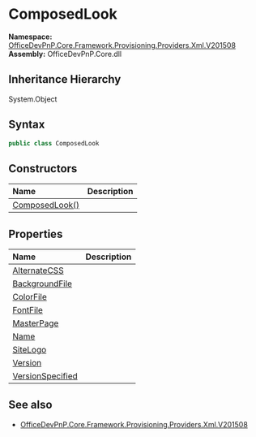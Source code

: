 # ComposedLook
  

**Namespace:** [OfficeDevPnP.Core.Framework.Provisioning.Providers.Xml.V201508](OfficeDevPnP.Core.Framework.Provisioning.Providers.Xml.V201508.md)  
**Assembly:** OfficeDevPnP.Core.dll  
## Inheritance Hierarchy
System.Object  


## Syntax
```C#
public class ComposedLook
```
## Constructors
|**Name**|**Description**|
|:-----|:-----|
| [ComposedLook()](OfficeDevPnP.Core.Framework.Provisioning.Providers.Xml.V201508.ComposedLook.ctor1.md) | 
## Properties
|**Name**|**Description**|
|:-----|:-----|
| [AlternateCSS](OfficeDevPnP.Core.Framework.Provisioning.Providers.Xml.V201508.ComposedLook.AlternateCSS.md) | 
| [BackgroundFile](OfficeDevPnP.Core.Framework.Provisioning.Providers.Xml.V201508.ComposedLook.BackgroundFile.md) | 
| [ColorFile](OfficeDevPnP.Core.Framework.Provisioning.Providers.Xml.V201508.ComposedLook.ColorFile.md) | 
| [FontFile](OfficeDevPnP.Core.Framework.Provisioning.Providers.Xml.V201508.ComposedLook.FontFile.md) | 
| [MasterPage](OfficeDevPnP.Core.Framework.Provisioning.Providers.Xml.V201508.ComposedLook.MasterPage.md) | 
| [Name](OfficeDevPnP.Core.Framework.Provisioning.Providers.Xml.V201508.ComposedLook.Name.md) | 
| [SiteLogo](OfficeDevPnP.Core.Framework.Provisioning.Providers.Xml.V201508.ComposedLook.SiteLogo.md) | 
| [Version](OfficeDevPnP.Core.Framework.Provisioning.Providers.Xml.V201508.ComposedLook.Version.md) | 
| [VersionSpecified](OfficeDevPnP.Core.Framework.Provisioning.Providers.Xml.V201508.ComposedLook.VersionSpecified.md) | 
## See also
- [OfficeDevPnP.Core.Framework.Provisioning.Providers.Xml.V201508](OfficeDevPnP.Core.Framework.Provisioning.Providers.Xml.V201508.md)

